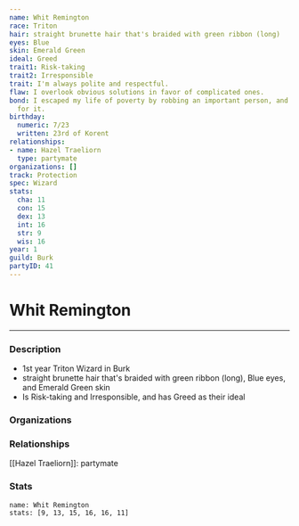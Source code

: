 ```yaml
---
name: Whit Remington
race: Triton
hair: straight brunette hair that's braided with green ribbon (long)
eyes: Blue
skin: Emerald Green
ideal: Greed
trait1: Risk-taking
trait2: Irresponsible
trait: I'm always polite and respectful.
flaw: I overlook obvious solutions in favor of complicated ones.
bond: I escaped my life of poverty by robbing an important person, and I'm wanted
  for it.
birthday:
  numeric: 7/23
  written: 23rd of Korent
relationships:
- name: Hazel Traeliorn
  type: partymate
organizations: []
track: Protection
spec: Wizard
stats:
  cha: 11
  con: 15
  dex: 13
  int: 16
  str: 9
  wis: 16
year: 1
guild: Burk
partyID: 41
---
```

# Whit Remington
---
### Description
- 1st year Triton Wizard in Burk
- straight brunette hair that's braided with green ribbon (long), Blue eyes, and Emerald Green skin
- Is Risk-taking and Irresponsible, and has Greed as their ideal

### Organizations
### Relationships
[[Hazel Traeliorn]]: partymate
### Stats
```statblock
name: Whit Remington
stats: [9, 13, 15, 16, 16, 11]
```